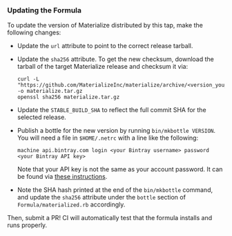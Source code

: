### Updating the Formula

To update the version of Materialize distributed by this tap, make the following
changes:

- Update the `url` attribute to point to the correct release tarball.

- Update the `sha256` attribute. To get the new checksum, download the
  tarball of the target Materialize release and checksum it via:

  ```shell
  curl -L "https://github.com/MaterializeInc/materialize/archive/<version_you_want>.tar.gz" -o materialize.tar.gz
  openssl sha256 materialize.tar.gz
  ```

- Update the `STABLE_BUILD_SHA` to reflect the full commit SHA for the
  selected release.

- Publish a bottle for the new version by running `bin/mkbottle VERSION`.
  You will need a file in `$HOME/.netrc` with a line like the following:
  ```
  machine api.bintray.com login <your Bintray username> password <your Bintray API key>
  ```

  Note that your API key is not the same as your account password. It can be found
  via [these instructions](https://www.jfrog.com/confluence/display/BT/Uploading#Uploading-GettingyourAPIKey).

- Note the SHA hash printed at the end of the `bin/mkbottle` command, and
  update the `sha256` attribute under the `bottle` section of `Formula/materialized.rb`
  accordingly.

Then, submit a PR! CI will automatically test that the formula installs and
runs properly.
